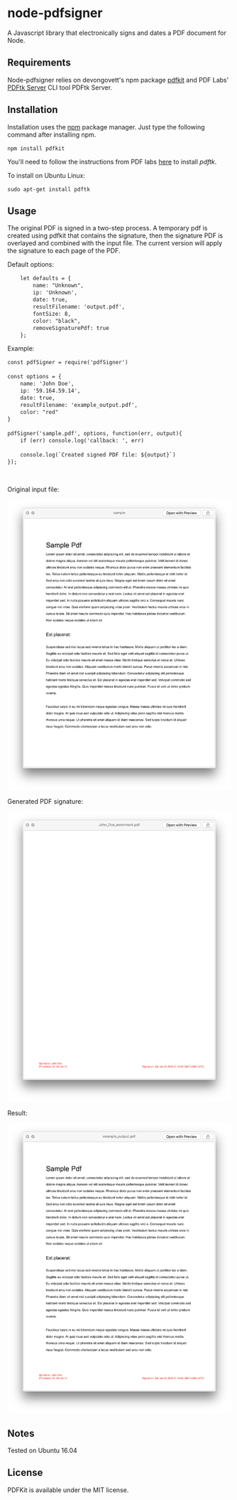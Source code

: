 # node-pdfsigner

A Javascript library that electronically signs and dates a PDF document for Node.

## Requirements

Node-pdfsigner relies on devongovett's npm package [pdfkit](https://github.com/devongovett/pdfkit) and PDF Labs' [PDFtk Server](https://www.pdflabs.com/tools/pdftk-server/) CLI tool PDFtk Server.

## Installation

Installation uses the [npm](http://npmjs.org/) package manager.  Just type the following command after installing npm.

    npm install pdfkit

You'll need to follow the instructions from PDF labs [here](https://www.pdflabs.com/tools/pdftk-server/) to install <I>pdftk</I>.

To install on Ubuntu Linux:


    sudo apt-get install pdftk


## Usage

The original PDF is signed in a two-step process. A temporary pdf is created using pdfkit that contains the signature, then the signature PDF is overlayed and combined with the input file. The current version will apply the signature to each page of the PDF.

Default options:

```
	let defaults = {
		name: "Unknown",
		ip: 'Unknown',
		date: true,
		resultFilename: 'output.pdf',
		fontSize: 8,
		color: "black",
		removeSignaturePdf: true
	};
```

Example:

```
const pdfSigner = require('pdfSigner')

const options = {
    name: 'John Doe',
    ip: '59.164.59.14',
    date: true,
    resultFilename: 'example_output.pdf',
    color: "red"
}

pdfSigner('sample.pdf', options, function(err, output){
    if (err) console.log('callback: ', err)
    
    console.log(`Created signed PDF file: ${output}`)
});



```

Original input file:

![Input File](https://github.com/Craigson/node-pdfsigner/blob/master/examples/input.png?raw=true)

Generated PDF signature:

![Generated Signature](https://github.com/Craigson/node-pdfsigner/blob/master/examples/watermark.png?raw=true)

Result:

![Result](https://github.com/Craigson/node-pdfsigner/blob/master/examples/output.png?raw=true)

## Notes

Tested on Ubuntu 16.04

## License

PDFKit is available under the MIT license.